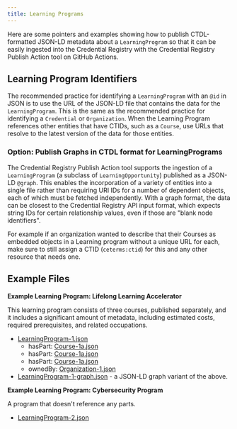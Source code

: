 ```yaml
---
title: Learning Programs
---
```


Here are some pointers and examples showing how to publish CTDL-formatted
JSON-LD metadata about a `LearningProgram` so that it can be easily ingested
into the Credential Registry with the Credential Registry Publish Action tool on
GitHub Actions.

## Learning Program Identifiers

The recommended practice for identifying a `LearningProgram` with an `@id` in
JSON is to use the URL of the JSON-LD file that contains the data for the
`LearningProgram`. This is the same as the recommended practice for identifying
a `Credential` or `Organization`. When the Learning Program references other
entities that have CTIDs, such as a `Course`, use URLs that resolve to the
latest version of the data for those entities.

### Option: Publish Graphs in CTDL format for LearningPrograms

The Credential Registry Publish Action tool supports the ingestion of a
`LearningProgram` (a subclass of `LearningOpportunity`) published as a JSON-LD
`@graph`. This enables the incorporation of a variety of entities into a single
file rather than requiring URI IDs for a number of dependent objects, each of
which must be fetched independently. With a graph format, the data can be
closest to the Credential Registry API input format, which expects string IDs
for certain relationship values, even if those are "blank node identifiers".

For example if an organization wanted to describe that their Courses as embedded
objects in a Learning program without a unique URL for each, make sure to still
assign a CTID (`ceterms:ctid`) for this and any other resource that needs one.

## Example Files

**Example Learning Program: Lifelong Learning Accelerator**

This learning program consists of three courses, published separately, and it
includes a significant amount of metadata, including estimated costs, required
prerequisites, and related occupations.

- [LearningProgram-1.json](1/LearningProgram-1.json)
  - hasPart: [Course-1a.json](1/Course-1a.json)
  - hasPart: [Course-1a.json](1/Course-1a.json)
  - hasPart: [Course-1a.json](1/Course-1a.json)
  - ownedBy: [Organization-1.json](../Organization/1/Organization-1.json)
- [LearningProgram-1-graph.json](1/LearningProgram-1-graph.json) - a JSON-LD
  graph variant of the above.

**Example Learning Program: Cybersecurity Program**

A program that doesn't reference any parts.

- [LearningProgram-2.json](2/LearningProgram-2.json)

